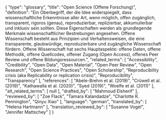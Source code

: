 {
    "type": "glossary",
    "title": "Open Science (Offene Forschung)",
    "definition": "Ein Oberbegriff, der die Idee widerspiegelt, dass wissenschaftliche Erkenntnisse aller Art, wenn möglich, offen zugänglich, transparent, rigoros (genau), reproduzierbar, replizierbar, akkumulierbar und inklusiv sein sollten. Diese Eigenschaften werden als  grundlegende Merkmale wissenschaftlicher Bestrebungen angesehen. Offene Wissenschaft besteht aus Prinzipien und Verhaltensweisen, die eine transparente, glaubwürdige, reproduzierbare und zugängliche Wissenschaft fördern. Offene Wissenschaft hat sechs Hauptaspekte: offene Daten, offene Methodik, offene Quellcodes, offener Zugang (Open Access), offenes Peer Review und offene Bildungsressourcen.",
    "related_terms": [
        "Accessibility",
        "Credibility",
        "Open Data",
        "Open Material",
        "Open Peer Review",
        "Open Research",
        "Open Science Practices",
        "Open Scholarship",
        "Reproducibility crisis (aka Replicability or replication crisis)",
        "Reproducibility",
        "Transparency"
    ],
    "references": [
        "Abele-Brehm et al. (2019)",
        "Crüwell et al. (2019)",
        "Kathawalla et al. (2020)",
        "Syed (2019)",
        "Woelfe et al. (2011)"
    ],
    "alt_related_terms": [
        null
    ],
    "drafted_by": [
        "Mahmoud Elsherif"
    ],
    "reviewed_by": [
        "Zoe Flack",
        "Tamara Kalandadze",
        "Charlotte R. Pennington",
        "Qinyu Xiao"
    ],
    "language": "german",
    "translated_by": [
        "Helena Hartmann"
    ],
    "translation_reviewed_by": [
        "Susanne Vogel",
        "Jennifer Mattschey"
    ]
}